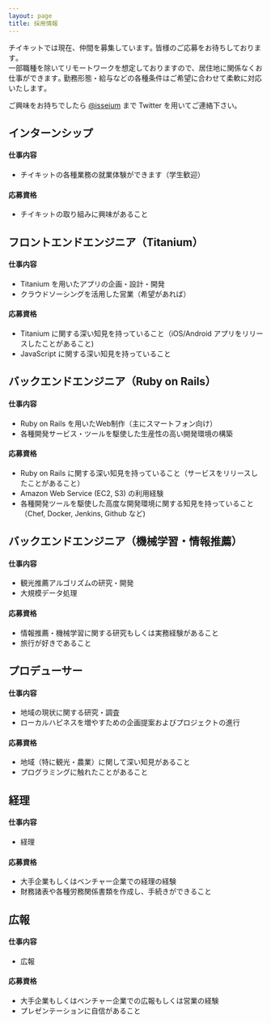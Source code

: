 ```yaml
---
layout: page 
title: 採用情報
---
```


チイキットでは現在、仲間を募集しています｡ 皆様のご応募をお待ちしております｡  
一部職種を除いてリモートワークを想定しておりますので、居住地に関係なくお仕事ができます｡
勤務形態・給与などの各種条件はご希望に合わせて柔軟に対応いたします｡

ご興味をお持ちでしたら <a href="http://twitter.com">@isseium</a> まで Twitter を用いてご連絡下さい｡


## インターンシップ

#### 仕事内容
- チイキットの各種業務の就業体験ができます（学生歓迎）

#### 応募資格
- チイキットの取り組みに興味があること


## フロントエンドエンジニア（Titanium）

#### 仕事内容
- Titanium を用いたアプリの企画・設計・開発
- クラウドソーシングを活用した営業（希望があれば）

#### 応募資格
- Titanium に関する深い知見を持っていること（iOS/Android アプリをリリースしたことがあること)
- JavaScript に関する深い知見を持っていること

## バックエンドエンジニア（Ruby on Rails）

#### 仕事内容
- Ruby on Rails を用いたWeb制作（主にスマートフォン向け）
- 各種開発サービス・ツールを駆使した生産性の高い開発環境の構築

#### 応募資格
- Ruby on Rails に関する深い知見を持っていること（サービスをリリースしたことがあること）
- Amazon Web Service (EC2, S3) の利用経験
- 各種開発ツールを駆使した高度な開発環境に関する知見を持っていること（Chef, Docker, Jenkins, Github など)

## バックエンドエンジニア（機械学習・情報推薦）

#### 仕事内容
- 観光推薦アルゴリズムの研究・開発
- 大規模データ処理

#### 応募資格
- 情報推薦・機械学習に関する研究もしくは実務経験があること
- 旅行が好きであること

## プロデューサー

#### 仕事内容
- 地域の現状に関する研究・調査
- ローカルハピネスを増やすための企画提案およびプロジェクトの進行

#### 応募資格
- 地域（特に観光・農業）に関して深い知見があること
- プログラミングに触れたことがあること

## 経理

#### 仕事内容
- 経理

#### 応募資格
- 大手企業もしくはベンチャー企業での経理の経験
- 財務諸表や各種労務関係書類を作成し、手続きができること

## 広報

#### 仕事内容
- 広報

#### 応募資格
- 大手企業もしくはベンチャー企業での広報もしくは営業の経験
- プレゼンテーションに自信があること

